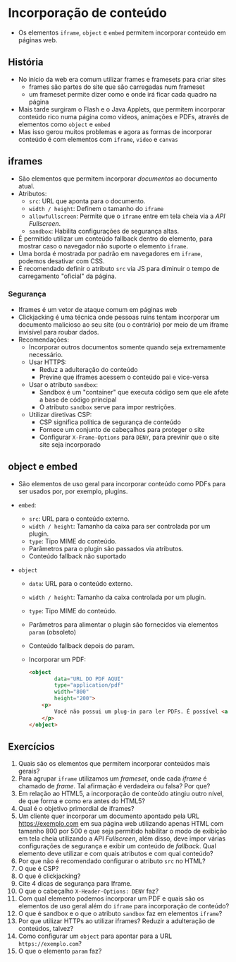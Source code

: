 # Incorporação de conteúdo

- Os elementos `iframe`, `object` e `embed` permitem incorporar conteúdo em páginas web.

## História

- No início da web era comum utilizar frames e framesets para criar sites
  - frames são partes do site que são carregadas num frameset
  - um frameset permite dizer como e onde irá ficar cada quadro na página
- Mais tarde surgiram o Flash e o Java Applets, que permitem incorporar conteúdo rico numa página como vídeos, animações e PDFs, através de elementos como `object` e `embed`
- Mas isso gerou muitos problemas e agora as formas de incorporar conteúdo é com elementos com `iframe`, `video` e `canvas`

## iframes

- São elementos que permitem incorporar *documentos* ao documento atual.
- Atributos:
  - `src`: URL que aponta para o documento.
  - `width / height`: Definem o tamanho do `iframe`
  - `allowfullscreen`: Permite que o `iframe` entre em tela cheia via a *API Fullscreen*.
  - `sandbox`: Habilita configurações de segurança altas.
- É permitido utilizar um conteúdo fallback dentro do elemento, para mostrar caso o navegador não suporte o elemento `iframe`.
- Uma borda é mostrada por padrão em navegadores em `iframe`, podemos desativar com CSS.
- É recomendado definir o atributo `src` via JS para diminuir o tempo de carregamento "oficial" da página.

### Segurança

- Iframes é um vetor de ataque comum em páginas web
- Clickjacking é uma técnica onde pessoas ruins tentam incorporar um documento malicioso ao seu site (ou o contrário) por meio de um iframe invisível para roubar dados.
- Recomendações:
  - Incorporar outros documentos somente quando seja extremamente necessário.
  - Usar HTTPS:
    - Reduz a adulteração do conteúdo
    - Previne que iframes acessem o conteúdo pai e vice-versa
  - Usar o atributo `sandbox`:
    - Sandbox é um "container" que executa código sem que ele afete a base de código principal
    - O atributo `sandbox` serve para impor restrições.
  - Utilizar diretivas CSP:
    - CSP significa política de segurança de conteúdo
    - Fornece um conjunto de cabeçalhos para proteger o site
    - Configurar `X-Frame-Options` para `DENY`, para previnir que o site site seja incorporado

## object e embed

- São elementos de uso geral para incorporar conteúdo como PDFs para ser usados por, por exemplo, plugins.

- `embed`:

  - `src`: URL para o conteúdo externo.
  - `width / height`: Tamanho da caixa para ser controlada por um plugin.
  - `type`: Tipo MIME do conteúdo.
  - Parâmetros para o plugin são passados via atributos.
  - Conteúdo fallback não suportado

- `object`

  - `data`: URL para o conteúdo externo.

  - `width / height`: Tamanho da caixa controlada por um plugin.

  - `type`: Tipo MIME do conteúdo.

  - Parâmetros para alimentar o plugin são fornecidos via elementos `param` (obsoleto)

  - Conteúdo fallback depois do param.

  - Incorporar um PDF:

    ```html
    <object
            data="URL DO PDF AQUI"
            type="application/pdf"
            width="800"
            height="200">
        <p>
            Você não possui um plug-in para ler PDFs. É possível <a href="URL DO PDF AQUI" download="URL PARA SALVAR ">baixar este PDF (10mb)</a>.
        </p>
    </object>
    ```

## Exercícios


1. Quais são os elementos que permitem incorporar conteúdos mais gerais?
2. Para agrupar `iframe` utilizamos um *frameset*, onde cada *iframe* é chamado de *frame*. Tal afirmação é verdadeira ou falsa? Por que?
3. Em relação ao HTML5, a incorporação de conteúdo atingiu outro nível, de que forma e como era antes do HTML5?
4. Qual é o objetivo primordial de iframes?
5. Um cliente quer incorporar um documento apontado pela URL https://exemplo.com em sua página web utilizando apenas HTML com tamanho 800 por 500 e que seja permitido habilitar o modo de exibição em tela cheia utilizando a API *Fullscreen*, além disso, deve impor várias configurações de segurança e exibir um conteúdo de *fallback*. Qual elemento deve utilizar e com quais atributos e com qual conteúdo?
6. Por que não é recomendado configurar o atributo `src` no HTML?
7. O que é CSP?
8. O que é clickjacking?
9. Cite 4 dicas de segurança para Iframe.
10. O que o cabeçalho `X-Header-Options: DENY` faz?
11. Com qual elemento podemos incorporar um PDF e quais são os elementos de uso geral além do `iframe` para incorporação de conteúdo?
12. O que é sandbox e o que o atributo `sandbox` faz em elementos `iframe`?
13. Por que utilizar HTTPs ao utilizar iframes? Reduzir a adulteração de conteúdos, talvez?
14. Como configurar um `object` para apontar para a URL `https://exemplo.com`?
15. O que o elemento `param` faz?